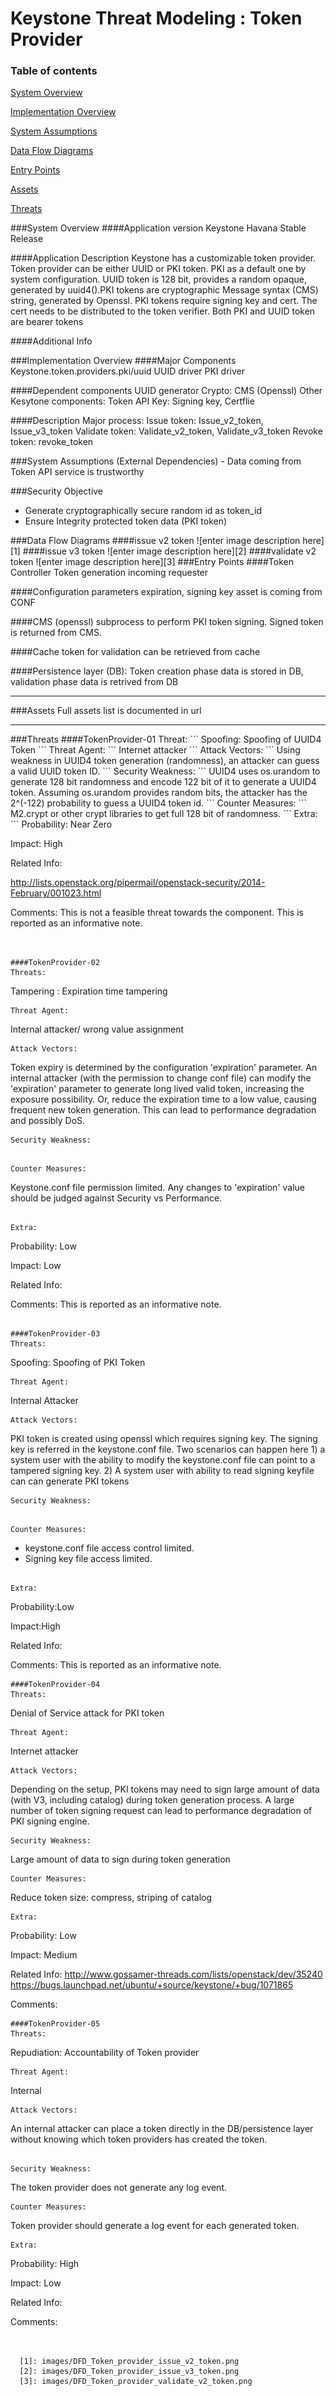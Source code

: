 Keystone Threat Modeling : Token Provider
=========================================
### Table of contents
[System Overview](#system)

[Implementation Overview](#implementation)

[System Assumptions](#assumption)

[Data Flow Diagrams](#dfd)

[Entry Points](#entry)

[Assets](#asset)

[Threats](#threats)

<a name="system"/>
###System Overview
####Application version
Keystone Havana Stable Release
   
####Application Description
Keystone has a customizable token provider. Token provider can be either UUID or PKI token. PKI as a default one by system configuration. UUID token is 128 bit, provides a random opaque, generated by uuid4().PKI tokens are cryptographic Message syntax (CMS) string, generated by Openssl. PKI tokens require signing key and cert. The cert needs to be distributed to the token verifier. Both PKI and UUID token are bearer tokens

####Additional Info


<a name="implementation"/>
###Implementation Overview
####Major Components
Keystone.token.providers.pki/uuid
UUID driver
PKI driver
    
####Dependent components
UUID generator
Crypto: CMS (Openssl)
Other Kesytone  components: Token API 
Key: Signing key, Certflie

####Description
Major process:
Issue token:  Issue_v2_token, Issue_v3_token
Validate token: Validate_v2_token, Validate_v3_token
Revoke token: revoke_token 

<a name="assumption"/>
###System Assumptions (External Dependencies)
 -  Data coming from Token API service is trustworthy
   
###Security Objective
 - Generate cryptographically secure random id as token_id
 - Ensure Integrity protected token data (PKI token)

<a name="dfd"/>
###Data Flow Diagrams 
####issue v2 token 
![enter image description here][1]
####issue v3 token
![enter image description here][2]
####validate v2 token
 ![enter image description here][3]

<a name="entry"/>
###Entry Points
####Token Controller
Token generation incoming requester

####Configuration parameters
expiration, signing key asset is coming from CONF

####CMS (openssl)
subprocess to perform PKI token signing. Signed token is returned from CMS.

####Cache
token for validation can be retrieved from cache

####Persistence layer (DB):
Token creation phase data is stored in DB, validation phase data 
   is retrived from DB

----------
<a name="asset"/>
###Assets
Full assets list is documented in url

----------
<a name="threats"/>
###Threats
####TokenProvider-01
Threat: 
```
Spoofing: Spoofing of UUID4 Token
```
Threat Agent:
```
Internet attacker
```
Attack Vectors:
```
Using weakness in UUID4 token generation (randomness), an attacker can guess a valid UUID token ID.
```
Security Weakness:
```
UUID4 uses os.urandom to generate 128 bit randomness and encode 122 bit of it to generate a UUID4 token. 
Assuming os.urandom provides random bits, the attacker has
the 2^(-122) probability to guess a UUID4 token id. 
```
Counter Measures:
```
M2.crypt or other crypt libraries to get full 128 bit of randomness. 
```
Extra:
```
  Probability: Near Zero
  
  Impact: High
  
  Related Info:
  
  http://lists.openstack.org/pipermail/openstack-security/2014-February/001023.html
  
  Comments: This is not a feasible threat towards the component. This is reported as an informative note.
```


####TokenProvider-02
Threats:
```
Tampering : Expiration time tampering
```
Threat Agent:
```
Internal attacker/ wrong value assignment
```
Attack Vectors:
```
Token expiry is determined by the configuration 'expiration' parameter. An internal attacker 
(with the permission to change conf file) can modify the 'expiration' parameter to generate long lived valid token, 
increasing the exposure possibility. Or, reduce the expiration
time to a low value, causing frequent new token generation. 
This can lead to performance degradation and possibly DoS.  
```
Security Weakness:
```

```

Counter Measures:
```
Keystone.conf file permission limited.
Any changes to 'expiration' value should be judged against Security vs Performance. 
```  

Extra:
```
Probability: Low

Impact: Low

Related Info: 

Comments: This is reported as an informative note.
```  

####TokenProvider-03
Threats:
```
Spoofing: Spoofing of PKI Token
```
Threat Agent:
```
Internal Attacker
```
Attack Vectors:
```
PKI token is created using openssl which requires signing key. The signing key
is referred in the keystone.conf file. 
Two scenarios can happen here 1) a system user with the ability to modify the keystone.conf file can point to a tampered signing key.
2) A system user with ability to read signing keyfile can can generate PKI tokens 
```
Security Weakness:
```

```

Counter Measures:
```
 - keystone.conf file access control limited.
 - Signing key file access limited.
``` 

Extra:
```
Probability:Low

Impact:High
   
Related Info:

Comments: This is reported as an informative note.
```   
####TokenProvider-04
Threats: 
```
Denial of Service attack for PKI token
```
Threat Agent:
```
Internet attacker
```
Attack Vectors:
```
Depending on the setup, PKI tokens may need to sign large amount of data (with V3, including catalog) during token generation process. 
A large number of token signing request can lead to performance degradation of PKI signing engine. 
```
Security Weakness:
```
Large amount of data to sign during token generation 
```
Counter Measures:
```
Reduce token size: compress, striping of catalog
```
Extra:
```
Probability: Low

Impact: Medium
 
Related Info: http://www.gossamer-threads.com/lists/openstack/dev/35240
   https://bugs.launchpad.net/ubuntu/+source/keystone/+bug/1071865

Comments:
```   
####TokenProvider-05
Threats:
```
Repudiation: Accountability of Token provider
```
Threat Agent:
```
Internal
```
Attack Vectors:
```
An internal attacker can place a token directly in the DB/persistence layer 
without knowing which token providers has created the token. 
```

Security Weakness:
```
The token provider does not generate any log event. 
```
Counter Measures:
```
Token provider should generate a log event for each generated token.
```
Extra:
```
Probability: High

Impact: Low

Related Info:

Comments:
```   


  [1]: images/DFD_Token_provider_issue_v2_token.png
  [2]: images/DFD_Token_provider_issue_v3_token.png
  [3]: images/DFD_Token_provider_validate_v2_token.png